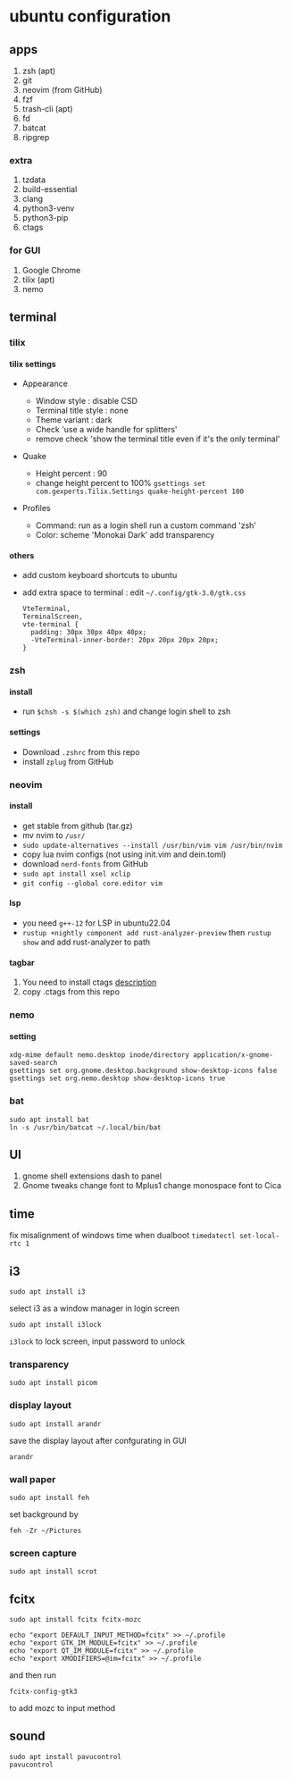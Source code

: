 # ubuntu configuration

## apps
1. zsh (apt)
1. git
1. neovim (from GitHub)
1. fzf
1. trash-cli (apt)
1. fd
1. batcat
1. ripgrep


### extra
1. tzdata
1. build-essential
1. clang
1. python3-venv
1. python3-pip
1. ctags

### for GUI
1. Google Chrome
1. tilix (apt)
1. nemo

## terminal
### tilix
#### tilix settings
- Appearance
  - Window style : disable CSD
  - Terminal title style : none
  - Theme variant : dark
  - Check 'use a wide handle for splitters'
  - remove check 'show the terminal title even if it's the only terminal'
- Quake
  - Height percent : 90
  - change height percent to 100% `gsettings set com.gexperts.Tilix.Settings quake-height-percent 100`

- Profiles
  - Command: run as a login shell
          run a custom command 'zsh'
  - Color: scheme 'Monokai Dark'
          add transparency

#### others

- add custom keyboard shortcuts to ubuntu
- add extra space to terminal : edit `~/.config/gtk-3.0/gtk.css`

    ```
    VteTerminal,
    TerminalScreen,
    vte-terminal {
      padding: 30px 30px 40px 40px;
      -VteTerminal-inner-border: 20px 20px 20px 20px;
    }
    ```

### zsh
#### install

- run `$chsh -s $(which zsh)` and change login shell to zsh

#### settings

- Download `.zshrc` from this repo
- install `zplug` from GitHub

### neovim
#### install
- get stable from github (tar.gz)
- mv nvim to `/usr/`
- `sudo update-alternatives --install /usr/bin/vim vim /usr/bin/nvim`
- copy lua nvim configs (not using init.vim and dein.toml)
- download `nerd-fonts` from GitHub
- `sudo apt install xsel xclip`
- `git config --global core.editor vim`

#### lsp

- you need `g++-12` for LSP in ubuntu22.04
- `rustup +nightly component add rust-analyzer-preview` then `rustup show` and add rust-analyzer to path

#### tagbar

1. You need to install ctags [description](https://docs.ctags.io/en/latest/autotools.html#gnu-linux-distributions)
2. copy .ctags from this repo

### nemo
#### setting

```
xdg-mime default nemo.desktop inode/directory application/x-gnome-saved-search
gsettings set org.gnome.desktop.background show-desktop-icons false
gsettings set org.nemo.desktop show-desktop-icons true
```

### bat

```
sudo apt install bat
ln -s /usr/bin/batcat ~/.local/bin/bat
```

## UI
1. gnome shell extensions
  dash to panel
2. Gnome tweaks
  change font to Mplus1
  change monospace font to Cica

## time

fix misalignment of windows time when dualboot
`timedatectl set-local-rtc 1`


## i3

```
sudo apt install i3
```

select i3 as a window manager in login screen

```
sudo apt install i3lock
```

`i3lock` to lock screen, input password to unlock

### transparency

```
sudo apt install picom
```

### display layout

```
sudo apt install arandr
```


save the display layout after confgurating in GUI

```
arandr
```

### wall paper

```
sudo apt install feh
```

set background by

```
feh -Zr ~/Pictures
```

### screen capture

```
sudo apt install scrot
```

## fcitx

```
sudo apt install fcitx fcitx-mozc
```

```
echo "export DEFAULT_INPUT_METHOD=fcitx" >> ~/.profile
echo "export GTK_IM_MODULE=fcitx" >> ~/.profile
echo "export QT_IM_MODULE=fcitx" >> ~/.profile
echo "export XMODIFIERS=@im=fcitx" >> ~/.profile
```

and then run

```
fcitx-config-gtk3
```

to add mozc to input method

## sound

```
sudo apt install pavucontrol
pavucontrol
```
